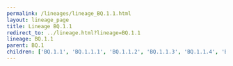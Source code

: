 ```yaml
---
permalink: /lineages/lineage_BQ.1.1.html
layout: lineage_page
title: Lineage BQ.1.1
redirect_to: ../lineage.html?lineage=BQ.1.1
lineage: BQ.1.1
parent: BQ.1
children: ['BQ.1.1', 'BQ.1.1.1', 'BQ.1.1.2', 'BQ.1.1.3', 'BQ.1.1.4', 'BQ.1.1.5', 'BQ.1.1.6', 'BQ.1.1.7', 'BQ.1.1.8', 'BQ.1.1.9', 'BQ.1.1.10', 'BQ.1.1.11', 'BQ.1.1.12', 'BQ.1.1.13', 'BQ.1.1.14', 'BQ.1.1.15', 'BQ.1.1.16', 'BQ.1.1.17', 'BQ.1.1.18', 'BQ.1.1.19', 'BQ.1.1.20', 'BQ.1.1.21', 'BQ.1.1.22', 'BQ.1.1.23', 'BQ.1.1.24', 'BQ.1.1.25', 'BQ.1.1.26', 'BQ.1.1.27', 'BQ.1.1.28']
---
```

